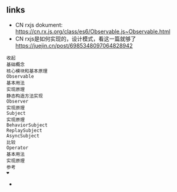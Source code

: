 ## links
- CN rxjs dokument: https://cn.rx.js.org/class/es6/Observable.js~Observable.html
- CN rxjs是如何实现的，设计模式，看这一篇就够了 https://juejin.cn/post/6985348097064828942
```
收起
基础概念
核心模块和基本原理
Observable
基本用法
实现原理
静态构造方法实现
Observer
实现原理
Subject
实现原理
BehaviorSubject
ReplaySubject
AsyncSubject
比较
Operator
基本用法
实现原理
参考
❤️
```
- 
